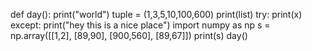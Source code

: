 def day():
  print("world")
  tuple = (1,3,5,10,100,600)
  print(list)
  try:
     print(x)
  except:
     print("hey this is a nice place")
  import numpy as np
  s = np.array([[1,2],
  [89,90],
  [900,560],
  [89,67]])
  print(s)
day()
